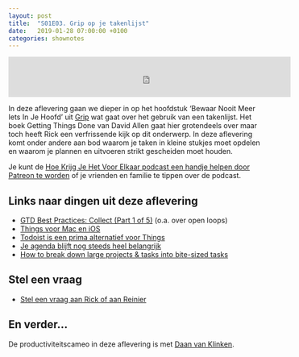 ```yaml
---
layout: post
title:  "S01E03. Grip op je takenlijst"
date:   2019-01-28 07:00:00 +0100
categories: shownotes
---
```


<iframe width="560" height="80" scrolling="no" frameborder="no" src="https://fireside.fm/s/R68v5wVn+kQaEQXWf/iframe"></iframe>

In deze aflevering gaan we dieper in op het hoofdstuk ‘Bewaar Nooit Meer Iets In Je Hoofd’ uit [Grip](https://gripboek.nl) wat gaat over het gebruik van een takenlijst. Het boek Getting Things Done van David Allen gaat hier grotendeels over maar toch heeft Rick een verfrissende kijk op dit onderwerp. In deze aflevering komt onder andere aan bod waarom je taken in kleine stukjes moet opdelen en waarom je plannen en uitvoeren strikt gescheiden moet houden.

Je kunt de [Hoe Krijg Je Het Voor Elkaar podcast een handje helpen door Patreon te worden](http://patreon.com/reinier) of je vrienden en familie te tippen over de podcast.

## Links naar dingen uit deze aflevering

- [GTD Best Practices: Collect (Part 1 of 5)](https://gettingthingsdone.com/2011/10/gtd-best-practices-collect-part-1-of-5/) (o.a. over open loops)
- [Things voor Mac en iOS](https://culturedcode.com/things/)
- [Todoist is een prima alternatief voor Things](https://todoist.com)
- [Je agenda blijft nog steeds heel belangrijk](https://hoekrijgjehetvoorelkaar.nl/shownotes/2019/01/20/s01e02-grip-op-je-agenda.html)
- [How to break down large projects & tasks into bite-sized tasks](https://blog.amazingmarvin.com/break-large-projects-tasks-bite-sized-tasks/)

## Stel een vraag

- [Stel een vraag aan Rick of aan Reinier](https://hoekrijgjehetvoorelkaar.nl/stel-een-vraag/)

## En verder…

De productiviteitscameo in deze aflevering is met [Daan van Klinken](https://twitter.com/daanriver).